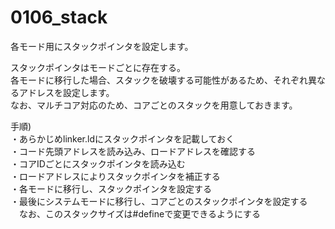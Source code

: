 # 0106_stack

各モード用にスタックポインタを設定します。

スタックポインタはモードごとに存在する。  
各モードに移行した場合、スタックを破壊する可能性があるため、それぞれ異なるアドレスを設定します。  
なお、マルチコア対応のため、コアごとのスタックを用意しておきます。  

手順)  
・あらかじめlinker.ldにスタックポインタを記載しておく  
・コード先頭アドレスを読み込み、ロードアドレスを確認する  
・コアIDごとにスタックポインタを読み込む  
・ロードアドレスによりスタックポインタを補正する  
・各モードに移行し、スタックポインタを設定する  
・最後にシステムモードに移行し、コアごとのスタックポインタを設定する  
　なお、このスタックサイズは#defineで変更できるようにする
